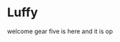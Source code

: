 # Luffy
welcome
gear five is here and it is op 
 
 
  
  
     
                 
                
                       
                                 
                   
                      
          
   
 
 
